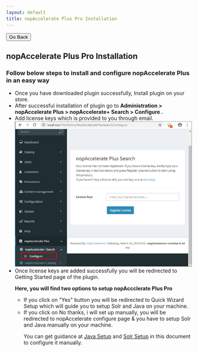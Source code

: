 ```yaml
---
layout: default
title: nopAccelerate Plus Pro Installation
---
```

<div class="backtoprevpage">
  <button id="backButton">Go Back</button>
</div>
<div class="page-title">
  <h2>nopAccelerate Plus Pro Installation</h2>
</div>
<div class="sub-section">
  <div class="sub-title">
    <h3>
      <span>Follow below steps to install and configure nopAccelerate Plus in an easy way</span>
    </h3>
  </div>
  <div class="section-content">
    <ul class="info-badges">
      <li>Once you have downloaded plugin successfully, Install plugin on your store.</li>
      <li>After successful installation of plugin go to <strong>Administration > nopAccelerate Plus > nopAccelerate+ Search > Configure .</strong></li>
      <li>
        <span>Add license keys which is provided to you through email.</span>
        <div class="product-img">
          <img src="/assets/images/configurepage.png" alt="configurepage" />
        </div>
      </li>
      <li>
        <span>Once license keys are added successfully you will be redirected to Getting Started page of the plugin.</span>
        <p><strong>Here, you will find two options to setup nopAccclerate Plus Pro</strong></p>
        <ul class="subinfo-badges">
          <li>If you click on "Yes" button you will be redirected to Quick Wizard Setup which will guide you to setup Solr and Java on your machine.</li>
          <li>
            <span>If you click on No thanks, i will set up manually,  you will be redirected to nopAccelerate configure page & you have to setup Solr and Java manually on your machine.</span>
            <p>You can get guidance at <a href="javasetup.html">Java Setup</a> and <a href="solrsetup.html">Solr Setup</a> in this document to configure it manually.</p>
          </li>
        </ul>
      </li>
    </ul>
  </div>
</div>  
